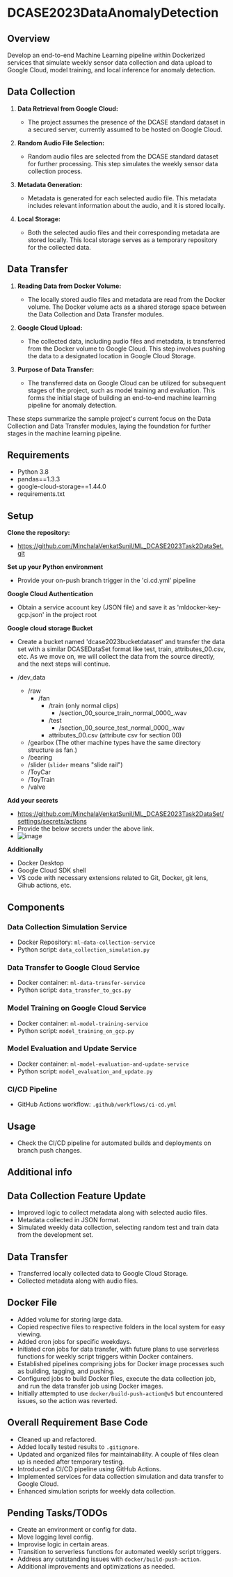 # DCASE2023DataAnomalyDetection

## Overview

Develop an end-to-end Machine Learning pipeline within Dockerized services that simulate weekly sensor data collection and data upload to Google Cloud, model training, and local inference for anomaly detection.

## Data Collection

1. **Data Retrieval from Google Cloud:**
   - The project assumes the presence of the DCASE standard dataset in a secured server, currently assumed to be hosted on Google Cloud.

2. **Random Audio File Selection:**
   - Random audio files are selected from the DCASE standard dataset for further processing. This step simulates the weekly sensor data collection process.

3. **Metadata Generation:**
   - Metadata is generated for each selected audio file. This metadata includes relevant information about the audio, and it is stored locally.

4. **Local Storage:**
   - Both the selected audio files and their corresponding metadata are stored locally. This local storage serves as a temporary repository for the collected data.

## Data Transfer

1. **Reading Data from Docker Volume:**
   - The locally stored audio files and metadata are read from the Docker volume. The Docker volume acts as a shared storage space between the Data Collection and Data Transfer modules.

2. **Google Cloud Upload:**
   - The collected data, including audio files and metadata, is transferred from the Docker volume to Google Cloud. This step involves pushing the data to a designated location in Google Cloud Storage.

3. **Purpose of Data Transfer:**
   - The transferred data on Google Cloud can be utilized for subsequent stages of the project, such as model training and evaluation. This forms the initial stage of building an end-to-end machine learning pipeline for anomaly detection.

These steps summarize the sample project's current focus on the Data Collection and Data Transfer modules, laying the foundation for further stages in the machine learning pipeline.

## Requirements

- Python 3.8
- pandas==1.3.3
- google-cloud-storage==1.44.0
- requirements.txt

## Setup

**Clone the repository:**
- https://github.com/MinchalaVenkatSunil/ML_DCASE2023Task2DataSet.git

**Set up your Python environment**
- Provide your on-push branch trigger in the 'ci.cd.yml' pipeline

**Google Cloud Authentication**
- Obtain a service account key (JSON file) and save it as 'mldocker-key-gcp.json' in the project root

**Google cloud storage Bucket**
- Create a bucket named 'dcase2023bucketdataset' and transfer the data set with a similar DCASEDataSet format like test, train, attributes_00.csv, etc. As we move on, we will collect the data from the source directly, and the next steps will continue. 

- /dev_data  
    - /raw
        - /fan
            - /train (only normal clips)  
                - /section_00_source_train_normal_0000_<attribute>.wav  
            - /test 
                - /section_00_source_test_normal_0000_<attribute>.wav  
            - attributes_00.csv (attribute csv for section 00)
    - /gearbox (The other machine types have the same directory structure as fan.)  
    - /bearing
    - /slider (`slider` means "slide rail")
    - /ToyCar  
    - /ToyTrain  
    - /valve   

**Add your secrets**
- https://github.com/MinchalaVenkatSunil/ML_DCASE2023Task2DataSet/settings/secrets/actions
- Provide the below secrets under the above link.
- ![image](https://github.com/MinchalaVenkatSunil/ML_DCASE2023Task2DataSet/assets/137503198/5e95edfc-34c7-47f9-a2e6-583940089ecc)

**Additionally**
- Docker Desktop
- Google Cloud SDK shell
- VS code with necessary extensions related to Git, Docker, git lens, Gihub actions, etc.

## Components

### Data Collection Simulation Service
- Docker Repository: `ml-data-collection-service`
- Python script: `data_collection_simulation.py`

### Data Transfer to Google Cloud Service
- Docker container: `ml-data-transfer-service`
- Python script: `data_transfer_to_gcs.py`

### Model Training on Google Cloud Service
- Docker container: `ml-model-training-service`
- Python script: `model_training_on_gcp.py`

### Model Evaluation and Update Service
- Docker container: `ml-model-evaluation-and-update-service`
- Python script: `model_evaluation_and_update.py`

### CI/CD Pipeline
- GitHub Actions workflow: `.github/workflows/ci-cd.yml`

## Usage
- Check the CI/CD pipeline for automated builds and deployments on branch push changes.

## Additional info

## Data Collection Feature Update

- Improved logic to collect metadata along with selected audio files.
- Metadata collected in JSON format.
- Simulated weekly data collection, selecting random test and train data from the development set.

## Data Transfer

- Transferred locally collected data to Google Cloud Storage.
- Collected metadata along with audio files.

## Docker File

- Added volume for storing large data.
- Copied respective files to respective folders in the local system for easy viewing.
- Added cron jobs for specific weekdays.
- Initiated cron jobs for data transfer, with future plans to use serverless functions for weekly script triggers within Docker containers.
- Established pipelines comprising jobs for Docker image processes such as building, tagging, and pushing.
- Configured jobs to build Docker files, execute the data collection job, and run the data transfer job using Docker images.
- Initially attempted to use `docker/build-push-action@v5` but encountered issues, so the action was reverted.

## Overall Requirement Base Code

- Cleaned up and refactored.
- Added locally tested results to `.gitignore`.
- Updated and organized files for maintainability. A couple of files clean up is needed after temporary testing.
- Introduced a CI/CD pipeline using GitHub Actions.
- Implemented services for data collection simulation and data transfer to Google Cloud.
- Enhanced simulation scripts for weekly data collection.

## Pending Tasks/TODOs

- Create an environment or config for data.
- Move logging level config.
- Improvise logic in certain areas.
- Transition to serverless functions for automated weekly script triggers.
- Address any outstanding issues with `docker/build-push-action`.
- Additional improvements and optimizations as needed.
